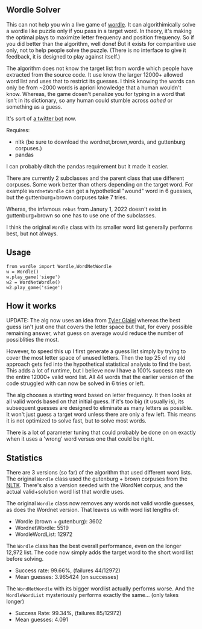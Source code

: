
## Wordle Solver

This can not help you win a live game of [wordle](https://www.powerlanguage.co.uk/wordle/). It can algorithimically solve a wordle like puzzle only if you pass in a target word. In theory, it's making the optimal plays to maximize letter frequency and position frequency. So if you did better than the algorithm, well done! But it exists for comparitive 
use only, not to help people solve the puzzle. (There is no interface to give it feedback, it is designed to play against itself.)

The algorithm does not know the target list from wordle which people have extracted from the source code. It use know the larger 12000+ allowed word list and uses that to restrict its guesses. I think knowing the words can only be from ~2000 words is apriori knowledge that a human wouldn't know. Whereas, the game dosen't penalize you for typing in a word that isn't in its dictionary, so any human could stumble across *aahed* or something as a guess.

It's sort of [a twitter bot](https://twitter.com/thewordlebot) now.

Requires:

* nltk (be sure to download the wordnet,brown,words, and guttenburg corpuses.)
* pandas
  
I can probably ditch the pandas requirement but it made it easier.

There are currently 2 subclasses and the parent class that use different corpuses. Some work better than others depending on the target word. For example `WordnetWordle` can get a hypothetical "wound" word in 6 guesses, but the guttenburg+brown corpuses take 7 tries.

Wheras, the infamous `rebus` from Janury 1, 2022 doesn't exist in guttenburg+brown so one has to use one of the subclasses.

I think the original `Wordle` class with its smaller word list generally performs best, but not always.

## Usage

```
from wordle import Wordle,WordNetWordle
w = Wordle()
w.play_game('siege')
w2 = WordNetWordle()
w2.play_game('siege')
```

## How it works

UPDATE: The alg now uses an idea from [Tyler Glaiel](https://medium.com/@tglaiel/the-mathematically-optimal-first-guess-in-wordle-cbcb03c19b0a) whereas the best guess isn't just one that covers the letter space but that, for every possible remaining answer, what guess on average would reduce the number of possiblities the most.

However, to speed this up I first generate a guess list simply by trying to cover the most letter space of unused letters. Then the top 25 of my old approach gets fed into the hypothetical statistical analysis to find the best. This adds a lot of runtime, but I believe now I have a 100% success rate on the entire 12000+ valid word list. All 44 words that the earlier version of the code struggled with can now be solved in 6 tries or left.

The alg chooses a starting word based on letter frequency. It then looks at all valid words based on that initial guess. If it's too big (it usually is), its subsequent guesses are designed to eliminate as many letters as possible. It won't just guess a target word unless there are only a few left. This means it is not optimized to solve fast, but to solve most words.

There is a lot of parameter tuning that could probably be done on on exactly when it uses a 'wrong' word versus one that could be right.

## Statistics

There are 3 versions (so far) of the algorithm that used different word lists. The original `Wordle` class used the gutenburg + brown corpuses from the [NLTK](https://www.nltk.org). There's also a version seeded with the WordNet corpus, and the actual valid+solution word list that wordle uses.

The original `Wordle` class now removes any words not valid wordle guesses, as does the Wordnet version. That leaves us with word list lengths of:

* Wordle (brown + gutenburg): 3602
* WordnetWordle: 5519
* WordleWordList: 12972

The `Wordle` class has the best overall performance, even on the longer 12,972 list. The code now simply adds the target word to the short word list before solving.

* Success rate: 99.66%, (failures 44/12972)
* Mean guesses: 3.965424 (on successes)

The `WordNetWordle` with its bigger wordlist actually performs worse. And the `WordleWordList` mysteriously performs exactly the same... (only takes longer)

* Success Rate: 99.34%, (failures 85/12972)
* Mean guesses: 4.091 

